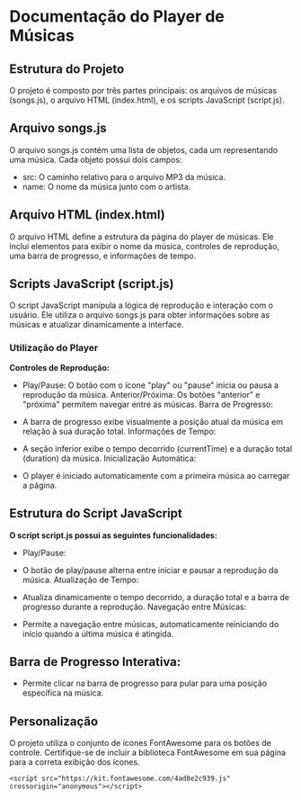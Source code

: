 # Documentação do Player de Músicas
## Estrutura do Projeto
O projeto é composto por três partes principais: os arquivos de músicas (songs.js), o arquivo HTML (index.html), e os scripts JavaScript (script.js).

## Arquivo songs.js
O arquivo songs.js contém uma lista de objetos, cada um representando uma música. Cada objeto possui dois campos:

- src: O caminho relativo para o arquivo MP3 da música.
- name: O nome da música junto com o artista.
  
## Arquivo HTML (index.html)
O arquivo HTML define a estrutura da página do player de músicas. Ele inclui elementos para exibir o nome da música, controles de reprodução, uma barra de progresso, e informações de tempo.

## Scripts JavaScript (script.js)
O script JavaScript manipula a lógica de reprodução e interação com o usuário. Ele utiliza o arquivo songs.js para obter informações sobre as músicas e atualizar dinamicamente a interface.

### Utilização do Player
**Controles de Reprodução:**

- Play/Pause: O botão com o ícone "play" ou "pause" inicia ou pausa a reprodução da música.
Anterior/Próxima: Os botões "anterior" e "próxima" permitem navegar entre as músicas.
Barra de Progresso:

- A barra de progresso exibe visualmente a posição atual da música em relação à sua duração total.
Informações de Tempo:

- A seção inferior exibe o tempo decorrido (currentTime) e a duração total (duration) da música.
Inicialização Automática:

- O player é iniciado automaticamente com a primeira música ao carregar a página.

## Estrutura do Script JavaScript
**O script script.js possui as seguintes funcionalidades:**

- Play/Pause:

- O botão de play/pause alterna entre iniciar e pausar a reprodução da música.
Atualização de Tempo:

- Atualiza dinamicamente o tempo decorrido, a duração total e a barra de progresso durante a reprodução.
Navegação entre Músicas:

- Permite a navegação entre músicas, automaticamente reiniciando do início quando a última música é atingida.

## Barra de Progresso Interativa:

- Permite clicar na barra de progresso para pular para uma posição específica na música.
  
## Personalização
O projeto utiliza o conjunto de ícones FontAwesome para os botões de controle. Certifique-se de incluir a biblioteca FontAwesome em sua página para a correta exibição dos ícones.

`<script src="https://kit.fontawesome.com/4ad8e2c939.js" crossorigin="anonymous"></script>`

